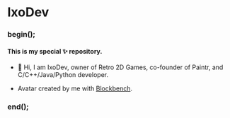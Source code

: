 # IxoDev

### begin();

#### This is my special ✨ repository.

- 👋 Hi, I am IxoDev, owner of Retro 2D Games, co-founder of Paintr, and C/C++/Java/Python developer.

- Avatar created by me with <a href="https://www.blockbench.net/">Blockbench</a>.

### end();
<!--
ixodev/ixodev is a ✨ special ✨ repository because its `README.md` (this file) appears on your GitHub profile.
You can click the Preview link to take a look at your changes.
-->

